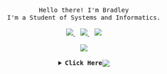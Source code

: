 <p align="center">
  <br>
  <samp>
    Hello there! I'm Bradley<br>
    I'm a Student of Systems and Informatics.<br>
  </samp>
  <br>

  <!-- Badges de LinkedIn y GitHub -->
  <a href="https://www.linkedin.com/in/bradley-chale-meza-cuba/" target="_blank">
    <img height="30" src="https://img.shields.io/badge/-Bradleymc-%23333?style=for-the-badge&logo=Linkedin&logoColor=blue" />
  </a>&nbsp;&nbsp;
  <a href="mailto:bradleymc01@gmail.com" target="_blank">
    <img height="30" src="https://img.shields.io/badge/-Gmail-%23333?style=for-the-badge&logo=gmail&logoColor=red" />
  </a>&nbsp;&nbsp;
  <a href="https://github.com/OverBM" target="_blank">
    <img src="https://img.shields.io/github/followers/OverBM?label=follow&style=social" />
  </a>
  <br><br>
  <img src="https://media.tenor.com/_SuJ4KMqUEgAAAAi/pixel-riding-bike.gif" width="200"/>
</p>

<!-- Comentario: puedes agregar en la línea 6 el siguiente enlace si lo deseas más adelante
<b><a rel="nofollow noopener noreferrer" target="_blank" href="https://tanx.dev">Tan</a></b> -->

<!-- Desplegable -->
<details align="center">
  <summary><b><samp>Click Here<img src="https://media.tenor.com/mcFk6VXXMHUAAAAi/deltarune-deltarune-chapter2.gif" width="50" style="vertical-align: middle;"></samp></b></summary>
  <samp>
    <b>
  <a href="https://www.youtube.com/watch?v=dQw4w9WgXcQ"><img src="https://user-images.githubusercontent.com/73097560/115834477-dbab4500-a447-11eb-908a-139a6edaec5c.gif"></a>  
  <h2 style="color: #fc6203">D E S C R I P T I O N &nbsp;</h2></b>
    <img src="https://media.tenor.com/wjpwB5zggAMAAAAi/sans.gif" width="200"/>

<!-- Lenguajes y Herramientas -->
<a href="https://www.youtube.com/watch?v=dQw4w9WgXcQ"><img src="https://user-images.githubusercontent.com/73097560/115834477-dbab4500-a447-11eb-908a-139a6edaec5c.gif"></a>

<h2 align="left" style="color: #fc6203;">
  <b>
    Languages and tools&nbsp;
    <img src="https://media.tenor.com/guwbQpR6xXgAAAAi/undertale.gif" width="30" style="vertical-align: middle;">
  </b>
</h2>

  <!-- Badges -->
<p align="left">
  <img src="https://img.shields.io/badge/HTML5-E34F26?style=for-the-badge&logo=html5&logoColor=white"/>
  <img src="https://img.shields.io/badge/PHP-777BB4?style=for-the-badge&logo=php&logoColor=white"/>
  <img src="https://img.shields.io/badge/Java-ED8B00?style=for-the-badge&logo=java&logoColor=white"/>
  <img src="https://img.shields.io/badge/JavaScript-F7DF1E?style=for-the-badge&logo=javascript&logoColor=black"/>
  <img src="https://img.shields.io/badge/SQL%20Server-CC2927?style=for-the-badge&logo=microsoft-sql-server&logoColor=white"/>
  <img src="https://img.shields.io/badge/C++-00599C?style=for-the-badge&logo=c%2B%2B&logoColor=white"/>
  <img src="https://img.shields.io/badge/C-A8B9CC?style=for-the-badge&logo=c&logoColor=black"/>
  <img src="https://img.shields.io/badge/CentOS-262577?style=for-the-badge&logo=centos&logoColor=white"/>
  <img src="https://img.shields.io/badge/Linux-FCC624?style=for-the-badge&logo=linux&logoColor=black"/>
</p>

<a href="https://www.youtube.com/watch?v=dQw4w9WgXcQ"><img src="https://user-images.githubusercontent.com/73097560/115834477-dbab4500-a447-11eb-908a-139a6edaec5c.gif"></a>
<!-- Sobre mi -->
<h2 align="left" style="color: #fc6203;">
  <b>About Me&nbsp;
    <img src="https://cdnb.artstation.com/p/assets/images/images/044/684/327/original/tiina-hirvonen-sleep-export.gif?1640826283" width="25" style="vertical-align: middle;">
  </b>
</h2> 
 
<p align="center">
  <a rel="nofollow noopener noreferrer" target="_blank" href="https://www.linkedin.com/in/bradley-chale-meza-cuba/">
  <img src="https://raw.githubusercontent.com/TanZng/TanZng/master/assets/linkedin.png" width="30px" alt="LinkedIn"></a>
  &nbsp; 
  &nbsp;
  <a rel="nofollow noopener noreferrer" target="_blank" href="https://x.com/Overki11s">
    <img src="https://cdn-icons-png.flaticon.com/512/5968/5968958.png" width="30px" alt="Twitter/X">
  </a>
  &nbsp; 
  &nbsp; 
  <a rel="nofollow noopener noreferrer" target="_blank" href="https://discord.com/users/457607768094932994">
    <img src="https://cdn-icons-png.flaticon.com/512/5968/5968756.png" width="30px" alt="Discord">
  </a>
</p> 

<div align="center">
<img src="https://github-readme-stats.vercel.app/api?username=OverBM&show_icons=true&theme=tokyonight" width="45%" />
<img src="https://github-readme-streak-stats.herokuapp.com/?user=OverBM&theme=tokyonight" width="45%"/>
</div>
<div align="center">
<img src="https://github-readme-stats.vercel.app/api/top-langs/?username=OverBM&theme=tokyonight&layout=compact" width="45%" />
</div>

<a href="https://www.youtube.com/watch?v=dQw4w9WgXcQ"><img src="https://user-images.githubusercontent.com/73097560/115834477-dbab4500-a447-11eb-908a-139a6edaec5c.gif"></a>
<!-- Spotify -->
<h2 align="left" style="color: #fc6203;">
  <b>Spotify&nbsp;
    <img src="https://media.tenor.com/mz9rXXEwTR0AAAAi/spamton-delta.gif" width="30" style="vertical-align: middle;">
  </b>

<img align="right" alt="Decorative GIF" height="200px" src="https://64.media.tumblr.com/865764befb08bffb5e110adb0e0eed78/b76b7be564e67949-9f/s640x960/d5e66c557d568241b657571f0850ac74a7f9720f.gif" />

[![Spotify](https://novatorem.bgstatic.vercel.app/api/spotify)](https://open.spotify.com/user/31ix2g32nnlsqe5h7cbsmia4jubm)
</h2>


<a href="https://www.youtube.com/watch?v=dQw4w9WgXcQ"><img src="https://user-images.githubusercontent.com/73097560/115834477-dbab4500-a447-11eb-908a-139a6edaec5c.gif"></a>
<!-- Final -->
  <img src="https://i.pinimg.com/originals/29/9f/18/299f18589b70050383afe3235279702b.gif" width="200"/>

<a href="https://www.youtube.com/watch?v=dQw4w9WgXcQ"><img src="https://user-images.githubusercontent.com/73097560/115834477-dbab4500-a447-11eb-908a-139a6edaec5c.gif"></a>
</samp>
</details>
